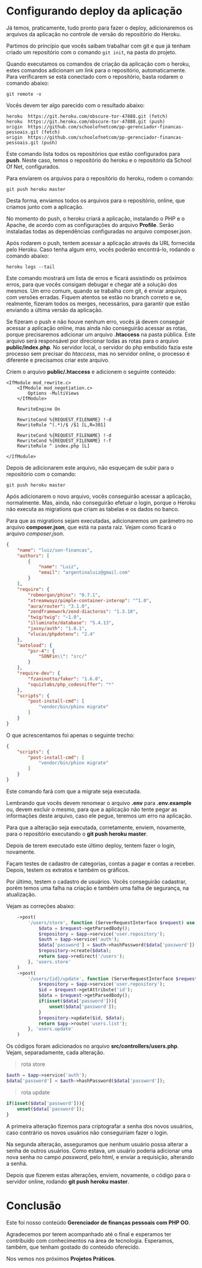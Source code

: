 # Configurando deploy da aplicação

Já temos, praticamente, tudo pronto para fazer o deploy, adicionaremos os arquivos da aplicação no controle de versão do repositório do Heroku.

Partimos do princípio que vocês saibam trabalhar com git e que já tenham criado um repositório com o comando `git init`, na pasta do projeto.

Quando executamos os comandos de criação da aplicação com o heroku, estes comandos adicionam um link para o repositório, automaticamente. Para verificarem se está conectado com o repositório, basta rodarem o comando abaixo:

`git remote -v`

Vocês devem ter algo parecido com o resultado abaixo:

```
heroku	https://git.heroku.com/obscure-tor-47888.git (fetch)
heroku	https://git.heroku.com/obscure-tor-47888.git (push)
origin	https://github.com/schoolofnetcom/pp-gerenciador-financas-pessoais.git (fetch)
origin	https://github.com/schoolofnetcom/pp-gerenciador-financas-pessoais.git (push)
```

Este comando lista todos os repositórios que estão configurados para **push**. Neste caso, temos o repositório do heroku e o repositório da School Of Net, configurados.

Para enviarem os arquivos para o repositório do heroku, rodem o comando:

`git push heroku master`

Desta forma, enviamos todos os arquivos para o repositório, online, que criamos junto com a aplicação.

No momento do push, o heroku criará a aplicação, instalando o PHP e o Apache, de acordo com as configurações do arquivo **Profile**. Serão instaladas todas as dependências configuradas no arquivo composer.json.

Após rodarem o push, tentem acessar a aplicação através da URL fornecida pelo Heroku. Caso tenha algum erro, vocês poderão encontrá-lo, rodando o comando abaixo:

`heroku logs --tail`

Este comando mostrará um lista de erros e ficará assistindo os próximos erros, para que vocês consigam debugar e chegar até a solução dos mesmos. Um erro comum, quando se trabalha com git, é enviar arquivos com versões erradas. Fiquem atentos se estão no branch correto e se, realmente, fizeram todos os merges, necessários, para garantir que estão enviando a última versão da aplicação.

Se fizeram o push e não houve nenhum erro, vocês já devem conseguir acessar a aplicação online, mas ainda não conseguirão acessar as rotas, porque precisaremos adicionar um arquivo **.htaccess**  na pasta pública. Este arquivo será responsável por direcionar todas as rotas para o arquivo **public/index.php**. No servidor local, o servidor do php embutido fazia este processo sem precisar do *htaccess*, mas no servidor online, o processo é diferente e precisamos criar este arquivo.

Criem o arquivo **public/.htaccess** e adicionem o seguinte conteúdo:

```
<IfModule mod_rewrite.c>
    <IfModule mod_negotiation.c>
        Options -MultiViews
    </IfModule>

    RewriteEngine On

    RewriteCond %{REQUEST_FILENAME} !-d
    RewriteRule ^(.*)/$ /$1 [L,R=301]

    RewriteCond %{REQUEST_FILENAME} !-d
    RewriteCond %{REQUEST_FILENAME} !-f
    RewriteRule ^ index.php [L]

</IfModule>
```

Depois de adicionarem este arquivo, não esqueçam de subir para o repositório com o comando:

`git push heroku master`

Após adicionarem o novo arquivo, vocês conseguirão acessar a aplicação, normalmente. Mas, ainda, não conseguirão efetuar o login, porque o Heroku não executa as migrations que criam as tabelas e os dados no banco.

Para que as migrations sejam executadas, adicionaremos um parâmetro no arquivo **composer.json**, que está na pasta raiz. Vejam como ficará o arquivo *composer.json*.

```json
{
    "name": "luiz/son-financas",
    "authors": [
        {
            "name": "Luiz",
            "email": "argentinaluiz@gmail.com"
        }
    ],
    "require": {
        "robmorgan/phinx": "0.7.1",
        "xtreamwayz/pimple-container-interop": "^1.0",
        "aura/router": "3.1.0",
        "zendframework/zend-diactoros": "1.3.10",
        "twig/twig": "~1.0",
        "illuminate/database": "5.4.13",
        "jasny/auth": "1.0.1",
        "vlucas/phpdotenv": "2.4"
    },
    "autoload": {
        "psr-4": {
            "SONFin\\": "src/"
        }
    },
    "require-dev": {
        "fzaninotto/faker": "1.6.0",
        "squizlabs/php_codesniffer": "*"
    },
    "scripts": {
        "post-install-cmd": [
            "vendor/bin/phinx migrate"
        ]
    }
}
```

O que acrescentamos foi apenas o seguinte trecho:

```json
{
    "scripts": {
        "post-install-cmd": [
            "vendor/bin/phinx migrate"
        ]
    }
}
```

Este comando fará com que a migrate seja executada.

Lembrando que vocês devem renomear o arquivo **.env** para **.env.example** ou, devem excluir o mesmo, para que a aplicação não tente pegar as informações deste arquivo, caso ele pegue, teremos um erro na aplicação.

Para que a alteração seja executada, corretamente, enviem, novamente, para o repositório executando o **git push heroku master**.

Depois de terem executado este último deploy, tentem fazer o login, novamente.

Façam testes de cadastro de categorias, contas a pagar e contas a receber. Depois, testem os extratos e também os gráficos.

Por último, testem o cadastro de usuários. Vocês conseguirão cadastrar, porém temos uma falha na criação e também uma falha de segurança, na atualização.

Vejam as correções abaixo:

```php
    ->post(
        '/users/store', function (ServerRequestInterface $request) use ($app) {
            $data = $request->getParsedBody();
            $repository = $app->service('user.repository');
            $auth = $app->service('auth');
            $data['password'] = $auth->hashPassword($data['password']);
            $repository->create($data);
            return $app->redirect('/users');
        }, 'users.store'
    )
    ->post(
        '/users/{id}/update', function (ServerRequestInterface $request) use ($app) {
            $repository = $app->service('user.repository');
            $id = $request->getAttribute('id');
            $data = $request->getParsedBody();
            if(isset($data['password'])){
                unset($data['password']);
            }
            $repository->update($id, $data);
            return $app->route('users.list');
        }, 'users.update'
    )
```

Os códigos foram adicionados no arquivo **src/controllers/users.php**. Vejam, separadamente, cada alteração.

> rota store

```php
$auth = $app->service('auth');
$data['password'] = $auth->hashPassword($data['password']);
```

> rota update

```php
if(isset($data['password'])){
    unset($data['password']);
}
```

A primeira alteração fizemos para criptografar a senha dos novos usuários, caso contrário os novos usuários não conseguiriam fazer o login.

Na segunda alteração, asseguramos que nenhum usuário possa alterar a senha de outros usuários. Como estava, um usuário poderia adicionar uma nova senha no campo *password*, pelo html, e enviar a requisição, alterando a senha.

Depois que fizerem estas alterações, enviem, novamente, o código para o servidor online, rodando **git push heroku master**.

# Conclusão

Este foi nosso conteúdo **Gerenciador de finanças pessoais com PHP OO**.

Agradecemos por terem acompanhado até o final e esperamos ter contribuído com conhecimentos na área de tecnologia. Esperamos, também, que tenham gostado do conteúdo oferecido.

Nos vemos nos próximos **Projetos Práticos**.